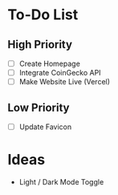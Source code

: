# To-Do List

## High Priority

- [ ] Create Homepage
- [ ] Integrate CoinGecko API
- [ ] Make Website Live (Vercel)

## Low Priority

- [ ] Update Favicon

# Ideas

- Light / Dark Mode Toggle

